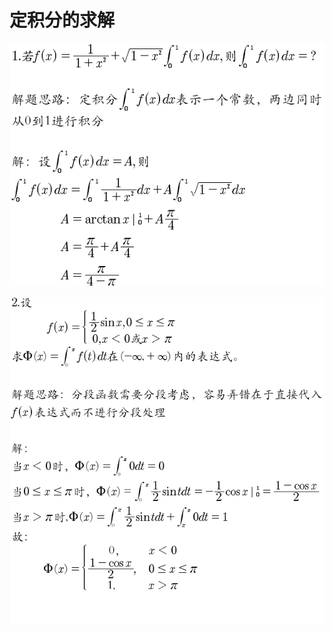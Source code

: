 # 定积分的求解

<div align=center>

![](/数学/images/定积分的求解.png)

</div>

<div align=center>

![](/数学/images/分段函数定积分求解.png)

</div>
